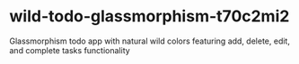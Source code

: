 # wild-todo-glassmorphism-t70c2mi2
Glassmorphism todo app with natural wild colors featuring add, delete, edit, and complete tasks functionality
